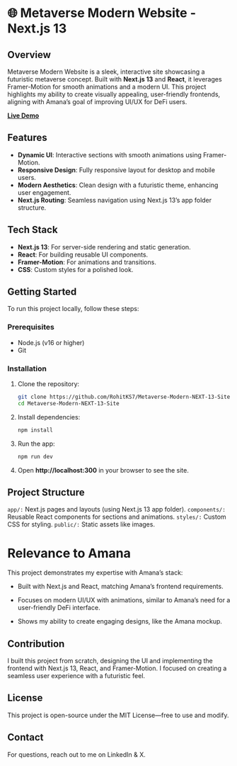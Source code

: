 # 🌐 Metaverse Modern Website - Next.js 13

## Overview
Metaverse Modern Website is a sleek, interactive site showcasing a futuristic metaverse concept. Built with **Next.js 13** and **React**, it leverages Framer-Motion for smooth animations and a modern UI. This project highlights my ability to create visually appealing, user-friendly frontends, aligning with Amana’s goal of improving UI/UX for DeFi users.

**[Live Demo](metaversus-by-rohit.vercel.app)**

## Features
- **Dynamic UI**: Interactive sections with smooth animations using Framer-Motion.
- **Responsive Design**: Fully responsive layout for desktop and mobile users.
- **Modern Aesthetics**: Clean design with a futuristic theme, enhancing user engagement.
- **Next.js Routing**: Seamless navigation using Next.js 13’s app folder structure.

## Tech Stack
- **Next.js 13**: For server-side rendering and static generation.
- **React**: For building reusable UI components.
- **Framer-Motion**: For animations and transitions.
- **CSS**: Custom styles for a polished look.

## Getting Started
To run this project locally, follow these steps:

### Prerequisites
- Node.js (v16 or higher)
- Git

### Installation
1. Clone the repository:
   ```bash
   git clone https://github.com/RohitKS7/Metaverse-Modern-NEXT-13-Site.git
   cd Metaverse-Modern-NEXT-13-Site
   ```

2. Install dependencies:
   ```bash
   npm install
   ```

3. Run the app:
   ```bash
   npm run dev
   ```

4. Open **http://localhost:300** in your browser to see the site.

## Project Structure

`app/:` Next.js pages and layouts (using Next.js 13 app folder).
`components/:` Reusable React components for sections and animations.
`styles/:` Custom CSS for styling.
`public/:` Static assets like images.

# Relevance to Amana

This project demonstrates my expertise with Amana’s stack:

- Built with Next.js and React, matching Amana’s frontend requirements.

- Focuses on modern UI/UX with animations, similar to Amana’s need for a user-friendly DeFi interface.

- Shows my ability to create engaging designs, like the Amana mockup.

## Contribution

I built this project from scratch, designing the UI and implementing the frontend with Next.js 13, React, and Framer-Motion. I focused on creating a seamless user experience with a futuristic feel.

## License

This project is open-source under the MIT License—free to use and modify.

## Contact
For questions, reach out to me on LinkedIn & X.
